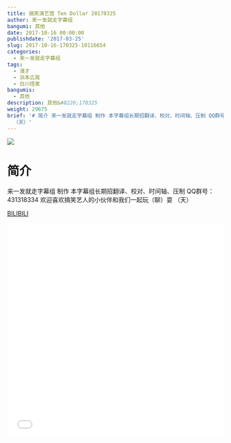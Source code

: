```yaml
---
title: 搞笑演艺馆 Ten Dollar 20170325
author: 来一发就走字幕组
bangumi: 其他
date: 2017-10-16 00:00:00
publishdate: '2017-03-25'
slug: 2017-10-16-170325-10116654
categories:
  - 来一发就走字幕组
tags:
  - 漫才
  - 浜本広晃
  - 白川悟実
bangumis:
  - 其他
description: 其他&#8226;170325
weight: 29675
brief: '# 简介 来一发就走字幕组 制作 本字幕组长期招翻译、校对、时间轴、压制 QQ群号：431318334 欢迎喜欢搞笑艺人的小伙伴和我们一起玩（聊）耍
  （天）'
---
```


![](https://i.imgur.com/E7P5Yen.jpg)

# 简介  
来一发就走字幕组 制作
本字幕组长期招翻译、校对、时间轴、压制   QQ群号：431318334 欢迎喜欢搞笑艺人的小伙伴和我们一起玩（聊）耍 （天）

  [BILIBILI](https://www.bilibili.com/video/av10116654/)


<div class="vcontainer">  <iframe class='video' src="//www.bilibili.com/blackboard/player.html?aid=10116654" width="100%" height="500" frameborder="0" allowfullscreen="allowfullscreen"></iframe></div>
